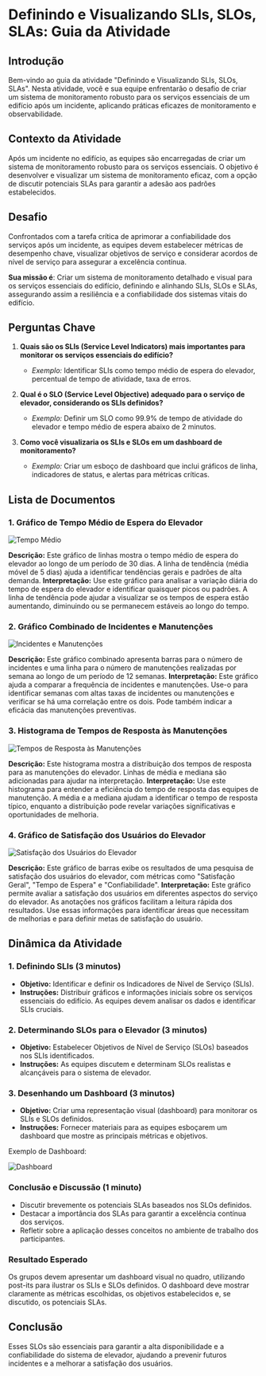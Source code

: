 # Definindo e Visualizando SLIs, SLOs, SLAs: Guia da Atividade

## Introdução

Bem-vindo ao guia da atividade "Definindo e Visualizando SLIs, SLOs, SLAs". Nesta atividade, você e sua equipe enfrentarão o desafio de criar um sistema de monitoramento robusto para os serviços essenciais de um edifício após um incidente, aplicando práticas eficazes de monitoramento e observabilidade.

## Contexto da Atividade

Após um incidente no edifício, as equipes são encarregadas de criar um sistema de monitoramento robusto para os serviços essenciais. O objetivo é desenvolver e visualizar um sistema de monitoramento eficaz, com a opção de discutir potenciais SLAs para garantir a adesão aos padrões estabelecidos.

## Desafio

Confrontados com a tarefa crítica de aprimorar a confiabilidade dos serviços após um incidente, as equipes devem estabelecer métricas de desempenho chave, visualizar objetivos de serviço e considerar acordos de nível de serviço para assegurar a excelência contínua.

**Sua missão é**: Criar um sistema de monitoramento detalhado e visual para os serviços essenciais do edifício, definindo e alinhando SLIs, SLOs e SLAs, assegurando assim a resiliência e a confiabilidade dos sistemas vitais do edifício.

## Perguntas Chave

1. **Quais são os SLIs (Service Level Indicators) mais importantes para monitorar os serviços essenciais do edifício?**
   - *Exemplo:* Identificar SLIs como tempo médio de espera do elevador, percentual de tempo de atividade, taxa de erros.

2. **Qual é o SLO (Service Level Objective) adequado para o serviço de elevador, considerando os SLIs definidos?**
   - *Exemplo:* Definir um SLO como 99.9% de tempo de atividade do elevador e tempo médio de espera abaixo de 2 minutos.

3. **Como você visualizaria os SLIs e SLOs em um dashboard de monitoramento?**
   - *Exemplo:* Criar um esboço de dashboard que inclui gráficos de linha, indicadores de status, e alertas para métricas críticas.

## Lista de Documentos

### 1. Gráfico de Tempo Médio de Espera do Elevador

![Tempo Médio](./../../images/elevador_tempo_medio.png)

**Descrição:** Este gráfico de linhas mostra o tempo médio de espera do elevador ao longo de um período de 30 dias. A linha de tendência (média móvel de 5 dias) ajuda a identificar tendências gerais e padrões de alta demanda.
**Interpretação:** Use este gráfico para analisar a variação diária do tempo de espera do elevador e identificar quaisquer picos ou padrões. A linha de tendência pode ajudar a visualizar se os tempos de espera estão aumentando, diminuindo ou se permanecem estáveis ao longo do tempo.

### 2. Gráfico Combinado de Incidentes e Manutenções

![Incidentes e Manutenções](./../../images/incidentes_manutencao_elevador.png)

**Descrição:** Este gráfico combinado apresenta barras para o número de incidentes e uma linha para o número de manutenções realizadas por semana ao longo de um período de 12 semanas.
**Interpretação:** Este gráfico ajuda a comparar a frequência de incidentes e manutenções. Use-o para identificar semanas com altas taxas de incidentes ou manutenções e verificar se há uma correlação entre os dois. Pode também indicar a eficácia das manutenções preventivas.

### 3. Histograma de Tempos de Resposta às Manutenções

![Tempos de Resposta às Manutenções](./../../images/tempo_de_resposta_elevador.png)

**Descrição:** Este histograma mostra a distribuição dos tempos de resposta para as manutenções do elevador. Linhas de média e mediana são adicionadas para ajudar na interpretação.
**Interpretação:** Use este histograma para entender a eficiência do tempo de resposta das equipes de manutenção. A média e a mediana ajudam a identificar o tempo de resposta típico, enquanto a distribuição pode revelar variações significativas e oportunidades de melhoria.

### 4. Gráfico de Satisfação dos Usuários do Elevador

![Satisfação dos Usuários do Elevador](./../../images/satisfacao_elevador.png)

**Descrição:** Este gráfico de barras exibe os resultados de uma pesquisa de satisfação dos usuários do elevador, com métricas como "Satisfação Geral", "Tempo de Espera" e "Confiabilidade".
**Interpretação:** Este gráfico permite avaliar a satisfação dos usuários em diferentes aspectos do serviço do elevador. As anotações nos gráficos facilitam a leitura rápida dos resultados. Use essas informações para identificar áreas que necessitam de melhorias e para definir metas de satisfação do usuário.

## Dinâmica da Atividade

### 1. Definindo SLIs (3 minutos)

- **Objetivo:** Identificar e definir os Indicadores de Nível de Serviço (SLIs).
- **Instruções:** Distribuir gráficos e informações iniciais sobre os serviços essenciais do edifício. As equipes devem analisar os dados e identificar SLIs cruciais.

### 2. Determinando SLOs para o Elevador (3 minutos)

- **Objetivo:** Estabelecer Objetivos de Nível de Serviço (SLOs) baseados nos SLIs identificados.
- **Instruções:** As equipes discutem e determinam SLOs realistas e alcançáveis para o sistema de elevador.

### 3. Desenhando um Dashboard (3 minutos)

- **Objetivo:** Criar uma representação visual (dashboard) para monitorar os SLIs e SLOs definidos.
- **Instruções:** Fornecer materiais para as equipes esboçarem um dashboard que mostre as principais métricas e objetivos.

Exemplo de Dashboard:

![Dashboard](./../../images/dashboard.png)

### Conclusão e Discussão (1 minuto)

- Discutir brevemente os potenciais SLAs baseados nos SLOs definidos.
- Destacar a importância dos SLAs para garantir a excelência contínua dos serviços.
- Refletir sobre a aplicação desses conceitos no ambiente de trabalho dos participantes.

### Resultado Esperado

Os grupos devem apresentar um dashboard visual no quadro, utilizando post-its para ilustrar os SLIs e SLOs definidos. O dashboard deve mostrar claramente as métricas escolhidas, os objetivos estabelecidos e, se discutido, os potenciais SLAs.

## Conclusão

Esses SLOs são essenciais para garantir a alta disponibilidade e a confiabilidade do sistema de elevador, ajudando a prevenir futuros incidentes e a melhorar a satisfação dos usuários.

